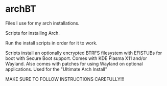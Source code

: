 # archBT

Files I use for my arch installations.

Scripts for installing Arch.

Run the install scripts in order for it to work.

Scripts install an optionally encrypted BTRFS filesystem with EFISTUBs for boot with Secure Boot support. Comes with KDE Plasma X11 and/or Wayland. Also comes with patches for using Wayland on optional applications. Used for the "Ultimate Arch Install"

MAKE SURE TO FOLLOW INSTRUCTIONS CAREFULLY!!!
